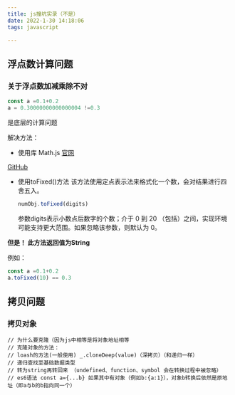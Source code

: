 ```yaml
---
title: js撞坑实录（不是）
date: 2022-1-30 14:18:06
tags: javascript

---
```


## 浮点数计算问题

### 关于浮点数加减乘除不对

```js
const a =0.1+0.2
a = 0.30000000000000004 !=0.3
```

是底层的计算问题

解决方法：

- 使用库 Math.js
  [官网](https://link.zhihu.com/?target=http%3A//mathjs.org/)

[GitHub](https://link.zhihu.com/?target=https%3A//github.com/josdejong/mathjs)

- 使用toFixed()方法
  该方法使用定点表示法来格式化一个数，会对结果进行四舍五入。
  
  ```js
  numObj.toFixed(digits)
  ```
  
  参数digits表示小数点后数字的个数；介于 0 到 20 （包括）之间，实现环境可能支持更大范围。如果忽略该参数，则默认为 0。

**但是！ 此方法返回值为String**

例如：

```js
const a =0.1+0.2
a.toFixed(10) == 0.3
```

## 拷贝问题

### 拷贝对象

```
// 为什么要克隆（因为js中相等是将对象地址相等
// 克隆对象的方法：
// loash的方法(一般使用) _.cloneDeep(value)（深拷贝）（和递归一样）
// 递归查找至基础数据类型
// 转为string再转回来 （undefined、function、symbol 会在转换过程中被忽略）
// es6语法 const a={...b} 如果其中有对象（例如b:{a:1}），对象b转换后依然是原地址（即a与b的b指向同一个）
```